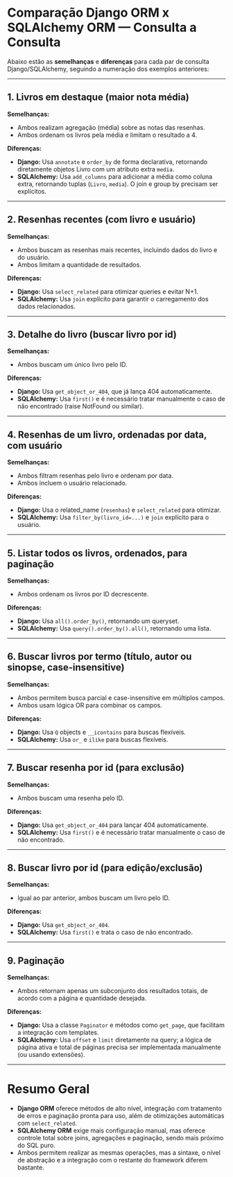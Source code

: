 # Comparação Django ORM x SQLAlchemy ORM — Consulta a Consulta

Abaixo estão as **semelhanças** e **diferenças** para cada par de consulta Django/SQLAlchemy, seguindo a numeração dos exemplos anteriores:

---

## 1. Livros em destaque (maior nota média)

**Semelhanças:**
- Ambos realizam agregação (média) sobre as notas das resenhas.
- Ambos ordenam os livros pela média e limitam o resultado a 4.

**Diferenças:**
- **Django:** Usa `annotate` e `order_by` de forma declarativa, retornando diretamente objetos Livro com um atributo extra `media`.
- **SQLAlchemy:** Usa `add_columns` para adicionar a média como coluna extra, retornando tuplas (`Livro`, `media`). O join e group by precisam ser explícitos.

---

## 2. Resenhas recentes (com livro e usuário)

**Semelhanças:**
- Ambos buscam as resenhas mais recentes, incluindo dados do livro e do usuário.
- Ambos limitam a quantidade de resultados.

**Diferenças:**
- **Django:** Usa `select_related` para otimizar queries e evitar N+1.
- **SQLAlchemy:** Usa `join` explícito para garantir o carregamento dos dados relacionados.

---

## 3. Detalhe do livro (buscar livro por id)

**Semelhanças:**
- Ambos buscam um único livro pelo ID.

**Diferenças:**
- **Django:** Usa `get_object_or_404`, que já lança 404 automaticamente.
- **SQLAlchemy:** Usa `first()` e é necessário tratar manualmente o caso de não encontrado (raise NotFound ou similar).

---

## 4. Resenhas de um livro, ordenadas por data, com usuário

**Semelhanças:**
- Ambos filtram resenhas pelo livro e ordenam por data.
- Ambos incluem o usuário relacionado.

**Diferenças:**
- **Django:** Usa o related_name (`resenhas`) e `select_related` para otimizar.
- **SQLAlchemy:** Usa `filter_by(livro_id=...)` e `join` explícito para o usuário.

---

## 5. Listar todos os livros, ordenados, para paginação

**Semelhanças:**
- Ambos ordenam os livros por ID decrescente.

**Diferenças:**
- **Django:** Usa `all().order_by()`, retornando um queryset.
- **SQLAlchemy:** Usa `query().order_by().all()`, retornando uma lista.

---

## 6. Buscar livros por termo (título, autor ou sinopse, case-insensitive)

**Semelhanças:**
- Ambos permitem busca parcial e case-insensitive em múltiplos campos.
- Ambos usam lógica OR para combinar os campos.

**Diferenças:**
- **Django:** Usa `Q` objects e `__icontains` para buscas flexíveis.
- **SQLAlchemy:** Usa `or_` e `ilike` para buscas flexíveis.

---

## 7. Buscar resenha por id (para exclusão)

**Semelhanças:**
- Ambos buscam uma resenha pelo ID.

**Diferenças:**
- **Django:** Usa `get_object_or_404` para lançar 404 automaticamente.
- **SQLAlchemy:** Usa `first()` e é necessário tratar manualmente o caso de não encontrado.

---

## 8. Buscar livro por id (para edição/exclusão)

**Semelhanças:**
- Igual ao par anterior, ambos buscam um livro pelo ID.

**Diferenças:**
- **Django:** Usa `get_object_or_404`.
- **SQLAlchemy:** Usa `first()` e trata o caso de não encontrado.

---

## 9. Paginação

**Semelhanças:**
- Ambos retornam apenas um subconjunto dos resultados totais, de acordo com a página e quantidade desejada.

**Diferenças:**
- **Django:** Usa a classe `Paginator` e métodos como `get_page`, que facilitam a integração com templates.
- **SQLAlchemy:** Usa `offset` e `limit` diretamente na query; a lógica de página ativa e total de páginas precisa ser implementada manualmente (ou usando extensões).

---

# Resumo Geral

- **Django ORM** oferece métodos de alto nível, integração com tratamento de erros e paginação pronta para uso, além de otimizações automáticas com `select_related`.
- **SQLAlchemy ORM** exige mais configuração manual, mas oferece controle total sobre joins, agregações e paginação, sendo mais próximo do SQL puro.
- Ambos permitem realizar as mesmas operações, mas a sintaxe, o nível de abstração e a integração com o restante do framework diferem bastante.

